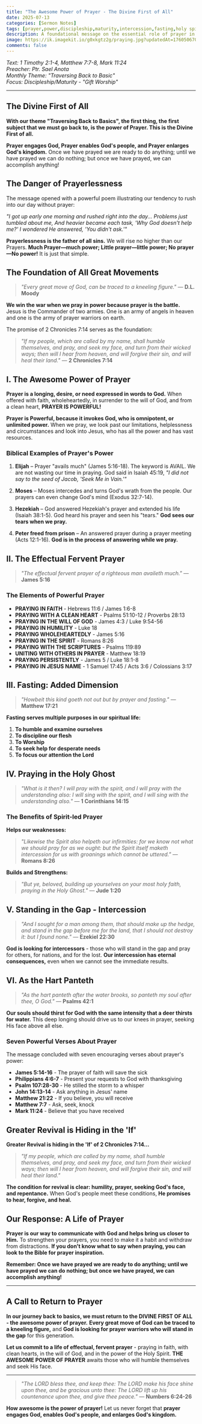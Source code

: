 ```yaml
---
title: "The Awesome Power of Prayer - The Divine First of All"
date: 2025-07-13
categories: [Sermon Notes]
tags: [prayer,power,discipleship,maturity,intercession,fasting,holy spirit,revival,back to basics,spiritual warfare]
description: A foundational message on the essential role of prayer in Christian life, emphasizing that prayer engages God, enables His people, and enlarges His kingdom.
image: https://ik.imagekit.io/g0xkgtz2g/praying.jpg?updatedAt=1760506706640
comments: false
---
```


_Text: 1 Timothy 2:1-4, Matthew 7:7-8, Mark 11:24_<br>
_Preacher: Ptr. Sael Anota_<br>
_Monthly Theme: "Traversing Back to Basic"_  
_Focus: Discipleship/Maturity - "Gift Worship"_ 

---

## The Divine First of All

**With our theme "Traversing Back to Basics", the first thing, the first subject that we must go back to, is the power of Prayer. This is the Divine First of all.**

**Prayer engages God, Prayer enables God's people, and Prayer enlarges God's kingdom.** Once we have prayed we are ready to do anything; until we have prayed we can do nothing; but once we have prayed, we can accomplish anything!

## The Danger of Prayerlessness

The message opened with a powerful poem illustrating our tendency to rush into our day without prayer:

*"I got up early one morning and rushed right into the day... Problems just tumbled about me, And heavier became each task, 'Why God doesn't help me?' I wondered He answered, 'You didn't ask.'"*

**Prayerlessness is the father of all sins.** We will rise no higher than our Prayers. **Much Prayer—much power; Little prayer—little power; No prayer—No power!** It is just that simple.

## The Foundation of All Great Movements

> *"Every great move of God, can be traced to a kneeling figure."* — **D.L. Moody**

**We win the war when we pray in power because prayer is the battle.** Jesus is the Commander of two armies. One is an army of angels in heaven and one is the army of prayer warriors on earth.

The promise of 2 Chronicles 7:14 serves as the foundation:

> *"If my people, which are called by my name, shall humble themselves, and pray, and seek my face, and turn from their wicked ways; then will I hear from heaven, and will forgive their sin, and will heal their land."* — **2 Chronicles 7:14**

## I. The Awesome Power of Prayer

**Prayer is a longing, desire, or need expressed in words to God.** When offered with faith, wholeheartedly, in surrender to the will of God, and from a clean heart, **PRAYER IS POWERFUL!**

**Prayer is Powerful, because it invokes God, who is omnipotent, or unlimited power.** When we pray, we look past our limitations, helplessness and circumstances and look into Jesus, who has all the power and has vast resources.

### Biblical Examples of Prayer's Power

1. **Elijah** – Prayer "avails much" (James 5:16-18). The keyword is AVAIL. We are not wasting our time in praying. God said in Isaiah 45:19, *"I did not say to the seed of Jacob, 'Seek Me in Vain.'"*

2. **Moses** – Moses intercedes and turns God's wrath from the people. Our prayers can even change God's mind (Exodus 32:7-14).

3. **Hezekiah** – God answered Hezekiah's prayer and extended his life (Isaiah 38:1-5). God heard his prayer and seen his "tears." **God sees our tears when we pray.**

4. **Peter freed from prison** – An answered prayer during a prayer meeting (Acts 12:1-16). **God is in the process of answering while we pray.**

## II. The Effectual Fervent Prayer

> *"The effectual fervent prayer of a righteous man availeth much."* — **James 5:16**

### The Elements of Powerful Prayer

- **PRAYING IN FAITH** - Hebrews 11:6 / James 1:6-8
- **PRAYING WITH A CLEAN HEART** - Psalms 51:10-12 / Proverbs 28:13
- **PRAYING IN THE WILL OF GOD** - James 4:3 / Luke 9:54-56
- **PRAYING IN HUMILITY** - Luke 18
- **PRAYING WHOLEHEARTEDLY** - James 5:16
- **PRAYING IN THE SPIRIT** - Romans 8:26
- **PRAYING WITH THE SCRIPTURES** - Psalms 119:89
- **UNITING WITH OTHERS IN PRAYER** - Matthew 18:19
- **PRAYING PERSISTENTLY** - James 5 / Luke 18:1-8
- **PRAYING IN JESUS NAME** - 1 Samuel 17:45 / Acts 3:6 / Colossians 3:17

## III. Fasting: Added Dimension

> *"Howbeit this kind goeth not out but by prayer and fasting."* — **Matthew 17:21**

**Fasting serves multiple purposes in our spiritual life:**

1. **To humble and examine ourselves**
2. **To discipline our flesh**
3. **To Worship**
4. **To seek help for desperate needs**
5. **To focus our attention the Lord**

## IV. Praying in the Holy Ghost

> *"What is it then? I will pray with the spirit, and I will pray with the understanding also: I will sing with the spirit, and I will sing with the understanding also."* — **1 Corinthians 14:15**

### The Benefits of Spirit-led Prayer

**Helps our weaknesses:**
> *"Likewise the Spirit also helpeth our infirmities: for we know not what we should pray for as we ought: but the Spirit itself maketh intercession for us with groanings which cannot be uttered."* — **Romans 8:26**

**Builds and Strengthens:**
> *"But ye, beloved, building up yourselves on your most holy faith, praying in the Holy Ghost."* — **Jude 1:20**

## V. Standing in the Gap - Intercession

> *"And I sought for a man among them, that should make up the hedge, and stand in the gap before me for the land, that I should not destroy it: but I found none."* — **Ezekiel 22:30**

**God is looking for intercessors** - those who will stand in the gap and pray for others, for nations, and for the lost. **Our intercession has eternal consequences,** even when we cannot see the immediate results.

## VI. As the Hart Panteth

> *"As the hart panteth after the water brooks, so panteth my soul after thee, O God."* — **Psalms 42:1**

**Our souls should thirst for God with the same intensity that a deer thirsts for water.** This deep longing should drive us to our knees in prayer, seeking His face above all else.

### Seven Powerful Verses About Prayer

The message concluded with seven encouraging verses about prayer's power:

- **James 5:14-16** - The prayer of faith will save the sick
- **Philippians 4:6-7** - Present your requests to God with thanksgiving
- **Psalm 107:28-30** - He stilled the storm to a whisper
- **John 14:13-14** - Ask anything in Jesus' name
- **Matthew 21:22** - If you believe, you will receive
- **Matthew 7:7** - Ask, seek, knock
- **Mark 11:24** - Believe that you have received

## Greater Revival is Hiding in the 'If'

**Greater Revival is hiding in the 'If' of 2 Chronicles 7:14…**

> *"If my people, which are called by my name, shall humble themselves, and pray, and seek my face, and turn from their wicked ways; then will I hear from heaven, and will forgive their sin, and will heal their land."*

**The condition for revival is clear: humility, prayer, seeking God's face, and repentance.** When God's people meet these conditions, **He promises to hear, forgive, and heal.**

## Our Response: A Life of Prayer

**Prayer is our way to communicate with God and helps bring us closer to Him.** To strengthen your prayers, you need to make it a habit and withdraw from distractions. **If you don't know what to say when praying, you can look to the Bible for prayer inspiration.**

**Remember: Once we have prayed we are ready to do anything; until we have prayed we can do nothing; but once we have prayed, we can accomplish anything!**

---

## A Call to Return to Prayer

**In our journey back to basics, we must return to the DIVINE FIRST OF ALL - the awesome power of prayer.** **Every great move of God can be traced to a kneeling figure,** and **God is looking for prayer warriors who will stand in the gap** for this generation.

**Let us commit to a life of effectual, fervent prayer** - praying in faith, with clean hearts, in the will of God, and in the power of the Holy Spirit. **THE AWESOME POWER OF PRAYER** awaits those who will humble themselves and seek His face.

---

> *"The LORD bless thee, and keep thee: The LORD make his face shine upon thee, and be gracious unto thee: The LORD lift up his countenance upon thee, and give thee peace."* — **Numbers 6:24-26**

**How awesome is the power of prayer!** Let us never forget that **prayer engages God, enables God's people, and enlarges God's kingdom.**